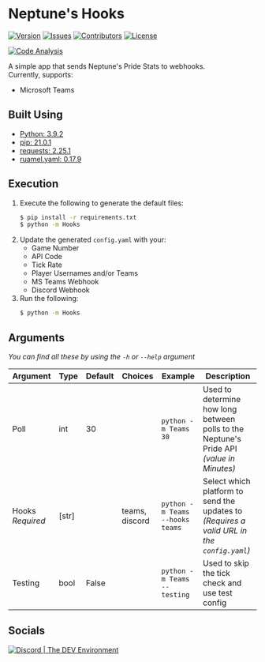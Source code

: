 # Neptune's Hooks
[![Version](https://img.shields.io/github/tag-pre/Macro303/Neptunes-Hooks.svg?label=version&style=flat-square)](https://github.com/Macro303/Neptunes-Hooks/releases)
[![Issues](https://img.shields.io/github/issues/Macro303/Neptunes-Hooks.svg?style=flat-square)](https://github.com/Macro303/Neptunes-Hooks/issues)
[![Contributors](https://img.shields.io/github/contributors/Macro303/Neptunes-Hooks.svg?style=flat-square)](https://github.com/Macro303/Neptunes-Hooks/graphs/contributors)
[![License](https://img.shields.io/github/license/Macro303/Neptunes-Hooks.svg?style=flat-square)](https://opensource.org/licenses/MIT)


[![Code Analysis](https://img.shields.io/github/workflow/status/Macro303/Neptunes-Hooks/Code-Analysis?event=schedule&style=flat-square)](https://github.com/Macro303/Neptunes-Hooks/actions/workflows/code-analysis.yml)

A simple app that sends Neptune's Pride Stats to webhooks.  
Currently, supports:
- Microsoft Teams

## Built Using

- [Python: 3.9.2](https://www.python.org/)
- [pip: 21.0.1](https://pypi.org/project/pip/)
- [requests: 2.25.1](https://pypi.org/project/requests/)
- [ruamel.yaml: 0.17.9](https://pypi.org/project/ruamel.yaml/)

## Execution

1. Execute the following to generate the default files:
   ```bash
   $ pip install -r requirements.txt
   $ python -m Hooks
   ```
2. Update the generated `config.yaml` with your:
    - Game Number
    - API Code
    - Tick Rate
    - Player Usernames and/or Teams
    - MS Teams Webhook
    - Discord Webhook
3. Run the following:
   ```bash
   $ python -m Hooks
   ```

## Arguments

*You can find all these by using the `-h` or `--help` argument*

| Argument | Type | Default | Choices | Example | Description |
| -------- | ---- | ------- | ------- | ------- | ----------- |
| Poll | int | 30 | | `python -m Teams 30` | Used to determine how long between polls to the Neptune's Pride API *(value in Minutes)* |
| Hooks *Required* | [str] | | teams, discord | `python -m Teams --hooks teams` | Select which platform to send the updates to *(Requires a valid URL in the `config.yaml`)* |
| Testing | bool | False | | `python -m Teams --testing` | Used to skip the tick check and use test config |

## Socials
[![Discord | The DEV Environment](https://invidget.switchblade.xyz/618581423070117932)](https://discord.gg/nqGMeGg)
